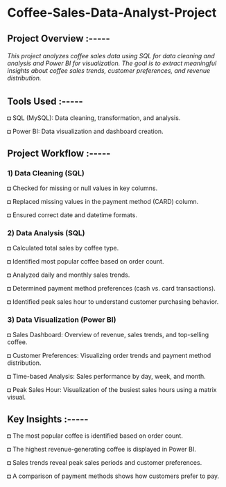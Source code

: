 # Coffee-Sales-Data-Analyst-Project

## Project Overview :-----

###### This project analyzes coffee sales data using SQL for data cleaning and analysis and Power BI for visualization. The goal is to extract meaningful insights about coffee sales trends, customer preferences, and revenue distribution.

## Tools Used :-----

◘ SQL (MySQL): Data cleaning, transformation, and analysis.

◘ Power BI: Data visualization and dashboard creation.

## Project Workflow :-----

### 1️) Data Cleaning (SQL)

◘ Checked for missing or null values in key columns.

◘ Replaced missing values in the payment method (CARD) column.

◘ Ensured correct date and datetime formats.

### 2️) Data Analysis (SQL)

◘ Calculated total sales by coffee type.

◘ Identified most popular coffee based on order count.

◘ Analyzed daily and monthly sales trends.

◘ Determined payment method preferences (cash vs. card transactions).

◘ Identified peak sales hour to understand customer purchasing behavior.

### 3️) Data Visualization (Power BI)

◘ Sales Dashboard: Overview of revenue, sales trends, and top-selling coffee.

◘ Customer Preferences: Visualizing order trends and payment method distribution.

◘ Time-based Analysis: Sales performance by day, week, and month.

◘ Peak Sales Hour: Visualization of the busiest sales hours using a matrix visual.

## Key Insights :-----

◘ The most popular coffee is identified based on order count.

◘ The highest revenue-generating coffee is displayed in Power BI.

◘ Sales trends reveal peak sales periods and customer preferences.

◘ A comparison of payment methods shows how customers prefer to pay.

